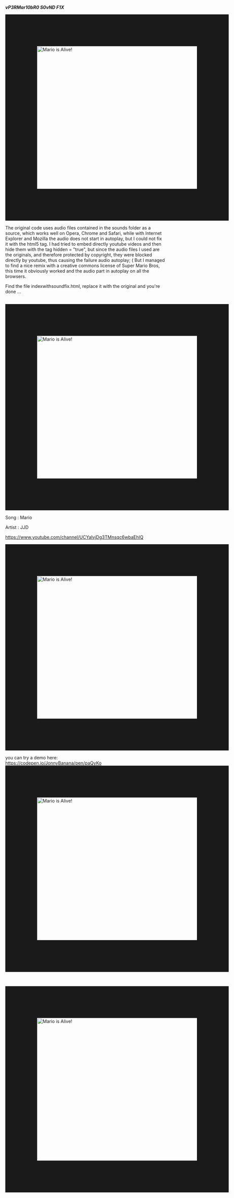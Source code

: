 ***$vP3R Mar10 bR0$ S0vND F1X***

<img src="https://i.imgur.com/SAPU3LH.gif" 
alt="Mario is Alive!" width="600" height="450" border="100" />

The original code uses audio files contained in the sounds folder as a source, which works well on Opera, Chrome and Safari, while with Internet Explorer and Mozilla the audio does not start in autoplay, but I could not fix it with the html5 tag.
I had tried to embed directly youtube videos and then hide them with the tag hidden = "true", but since the audio files I used are the originals, and therefore protected by copyright, they were blocked directly by youtube, thus causing the failure audio autoplay; (
But I managed to find a nice remix with a creative commons license of Super Mario Bros, this time it obviously worked and the audio part in autoplay on all the browsers.



Find the file indexwithsoundfix.html, replace it with the original and you're done ...

</br>
<img src="https://i.imgur.com/SAPU3LH.gif" 
alt="Mario is Alive!" width="600" height="450" border="100" />


 Song : Mario 
 
 Artist : JJD
 
 https://www.youtube.com/channel/UCYaIvjDg3TMnsqc6wbaEhIQ
 

 
 <img src="https://i.imgur.com/SAPU3LH.gif" 
alt="Mario is Alive!" width="600" height="450" border="100" />




you can try a demo here:
</br>
https://codepen.io/JonnyBanana/pen/paQyKo
</br>
<a href="https://codepen.io/JonnyBanana/pen/paQyKo
" target="_blank"><img src="https://i.imgur.com/z7PMR46.jpg" 
alt="Mario is Alive!" width="600" height="450" border="100" /></a> 

</br>

<img src="https://i.imgur.com/SAPU3LH.gif" 
alt="Mario is Alive!" width="600" height="450" border="100" />
